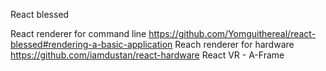 React blessed

React renderer for command line
https://github.com/Yomguithereal/react-blessed#rendering-a-basic-application
Reach renderer for hardware
https://github.com/iamdustan/react-hardware
React VR - A-Frame
